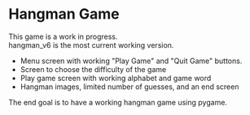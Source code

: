 # Hangman Game
This game is a work in progress.  
hangman_v6 is the most current working version.
 - Menu screen with working "Play Game" and "Quit Game" buttons.
 - Screen to choose the difficulty of the game
 - Play game screen with working alphabet and game word
 - Hangman images, limited number of guesses, and an end screen

The end goal is to have a working hangman game using pygame.
